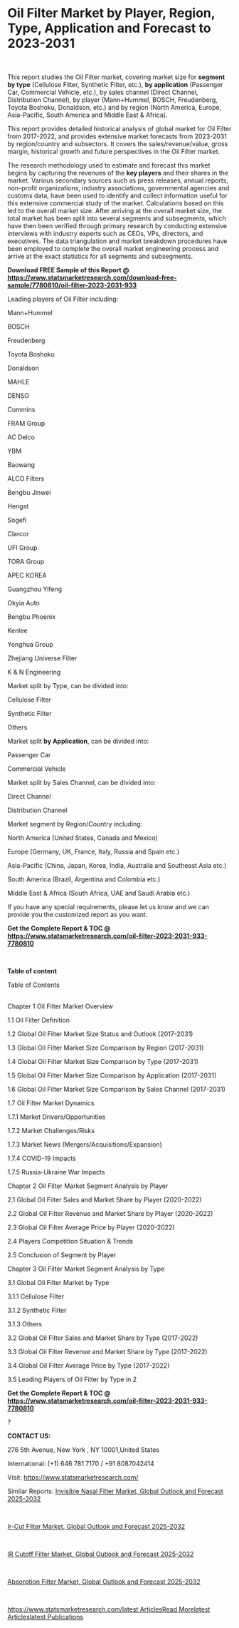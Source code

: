 <h1>Oil Filter Market by Player, Region, Type, Application and Forecast to 2023-2031</h1><br/><p>This report studies the Oil Filter market, covering market size for <strong>segment by type</strong> (Cellulose Filter, Synthetic Filter, etc.), <strong>by application</strong> (Passenger Car, Commercial Vehicle, etc.), by sales channel (Direct Channel, Distribution Channel), by player (Mann+Hummel, BOSCH, Freudenberg, Toyota Boshoku, Donaldson, etc.) and by region (North America, Europe, Asia-Pacific, South America and Middle East & Africa).</p>
 
 
 
 <p>This report provides detailed historical analysis of global market for Oil Filter from 2017-2022, and provides extensive market forecasts from 2023-2031 by region/country and subsectors. It covers the sales/revenue/value, gross margin, historical growth and future perspectives in the Oil Filter market.</p>
 
 
 
 <p>The research methodology used to estimate and forecast this market begins by capturing the revenues of the <strong>key players</strong> and their shares in the market. Various secondary sources such as press releases, annual reports, non-profit organizations, industry associations, governmental agencies and customs data, have been used to identify and collect information useful for this extensive commercial study of the market. Calculations based on this led to the overall market size. After arriving at the overall market size, the total market has been split into several segments and subsegments, which have then been verified through primary research by conducting extensive interviews with industry experts such as CEOs, VPs, directors, and executives. The data triangulation and market breakdown procedures have been employed to complete the overall market engineering process and arrive at the exact statistics for all segments and subsegments.</p>
 
 
 
 <p><strong>Download FREE Sample of this Report @ <a href="https://www.statsmarketresearch.com/download-free-sample/7780810/oil-filter-2023-2031-933">https://www.statsmarketresearch.com/download-free-sample/7780810/oil-filter-2023-2031-933</a></strong></p>
 
 
 
 <p>Leading players of Oil Filter including:</p>
 
 
 
 <p>Mann+Hummel</p>
 
 
 
 <p>BOSCH</p>
 
 
 
 <p>Freudenberg</p>
 
 
 
 <p>Toyota Boshoku</p>
 
 
 
 <p>Donaldson</p>
 
 
 
 <p>MAHLE</p>
 
 
 
 <p>DENSO</p>
 
 
 
 <p>Cummins</p>
 
 
 
 <p>FRAM Group</p>
 
 
 
 <p>AC Delco</p>
 
 
 
 <p>YBM</p>
 
 
 
 <p>Baowang</p>
 
 
 
 <p>ALCO Filters</p>
 
 
 
 <p>Bengbu Jinwei</p>
 
 
 
 <p>Hengst</p>
 
 
 
 <p>Sogefi</p>
 
 
 
 <p>Clarcor</p>
 
 
 
 <p>UFI Group</p>
 
 
 
 <p>TORA Group</p>
 
 
 
 <p>APEC KOREA</p>
 
 
 
 <p>Guangzhou Yifeng</p>
 
 
 
 <p>Okyia Auto</p>
 
 
 
 <p>Bengbu Phoenix</p>
 
 
 
 <p>Kenlee</p>
 
 
 
 <p>Yonghua Group</p>
 
 
 
 <p>Zhejiang Universe Filter</p>
 
 
 
 <p>K & N Engineering</p>
 
 
 
 <p>Market split by Type, can be divided into:</p>
 
 
 
 <p>Cellulose Filter</p>
 
 
 
 <p>Synthetic Filter</p>
 
 
 
 <p>Others</p>
 
 
 
 <p>Market split <strong>by Application</strong>, can be divided into:</p>
 
 
 
 <p>Passenger Car</p>
 
 
 
 <p>Commercial Vehicle</p>
 
 
 
 <p>Market split by Sales Channel, can be divided into:</p>
 
 
 
 <p>Direct Channel</p>
 
 
 
 <p>Distribution Channel</p>
 
 
 
 <p>Market segment by Region/Country including:</p>
 
 
 
 <p>North America (United States, Canada and Mexico)</p>
 
 
 
 <p>Europe (Germany, UK, France, Italy, Russia and Spain etc.)</p>
 
 
 
 <p>Asia-Pacific (China, Japan, Korea, India, Australia and Southeast Asia etc.)</p>
 
 
 
 <p>South America (Brazil, Argentina and Colombia etc.)</p>
 
 
 
 <p>Middle East & Africa (South Africa, UAE and Saudi Arabia etc.)</p>
 
 
 
 <p>If you have any special requirements, please let us know and we can provide you the customized report as you want.</p>
 
 
 
 <div><b>Get the Complete Report & TOC @ <a href="https://www.statsmarketresearch.com/oil-filter-2023-2031-933-7780810">https://www.statsmarketresearch.com/oil-filter-2023-2031-933-7780810</a></b></div>
 
 
 
 <p><br />
 
 <b>Table of content</b></p>
 
 
 
 <p>Table of Contents<br />
 
 <br />
 
 Chapter 1 Oil Filter Market Overview<br />
 
 1.1 Oil Filter Definition<br />
 
 1.2 Global Oil Filter Market Size Status and Outlook (2017-2031)<br />
 
 1.3 Global Oil Filter Market Size Comparison by Region (2017-2031)<br />
 
 1.4 Global Oil Filter Market Size Comparison by Type (2017-2031)<br />
 
 1.5 Global Oil Filter Market Size Comparison by Application (2017-2031)<br />
 
 1.6 Global Oil Filter Market Size Comparison by Sales Channel (2017-2031)<br />
 
 1.7 Oil Filter Market Dynamics<br />
 
 1.7.1 Market Drivers/Opportunities<br />
 
 1.7.2 Market Challenges/Risks<br />
 
 1.7.3 Market News (Mergers/Acquisitions/Expansion)<br />
 
 1.7.4 COVID-19 Impacts<br />
 
 1.7.5 Russia-Ukraine War Impacts<br />
 
 Chapter 2 Oil Filter Market Segment Analysis by Player<br />
 
 2.1 Global Oil Filter Sales and Market Share by Player (2020-2022)<br />
 
 2.2 Global Oil Filter Revenue and Market Share by Player (2020-2022)<br />
 
 2.3 Global Oil Filter Average Price by Player (2020-2022)<br />
 
 2.4 Players Competition Situation & Trends<br />
 
 2.5 Conclusion of Segment by Player<br />
 
 Chapter 3 Oil Filter Market Segment Analysis by Type<br />
 
 3.1 Global Oil Filter Market by Type<br />
 
 3.1.1 Cellulose Filter<br />
 
 3.1.2 Synthetic Filter<br />
 
 3.1.3 Others<br />
 
 3.2 Global Oil Filter Sales and Market Share by Type (2017-2022)<br />
 
 3.3 Global Oil Filter Revenue and Market Share by Type (2017-2022)<br />
 
 3.4 Global Oil Filter Average Price by Type (2017-2022)<br />
 
 3.5 Leading Players of Oil Filter by Type in 2</p>
 
 
 
 <div><b>Get the Complete Report & TOC @ <a href="https://www.statsmarketresearch.com/oil-filter-2023-2031-933-7780810">https://www.statsmarketresearch.com/oil-filter-2023-2031-933-7780810</a></b></div>
 
 
 
 <p>? </p>
 
 
 
 <p><b>CONTACT US:</b><br />
 
 276 5th Avenue, New York , NY 10001,United States<br />
 
 International: (+1) 646 781 7170 / +91 8087042414<br />
 
 Visit: <a href="https://www.statsmarketresearch.com/">https://www.statsmarketresearch.com/</a><br />
 
 Similar Reports: <a href="https://www.statsmarketresearch.com/oil-filter-2023-2031-933-7780810">Invisible Nasal Filter Market, Global Outlook and Forecast 2025-2032 </a><br />
 
 <br />
 
 <a href="https://www.statsmarketresearch.com/oil-filter-2023-2031-933-7780810">Ir-Cut Filter Market, Global Outlook and Forecast 2025-2032</a><br />
 
 <br />
 
 <a href="https://www.statsmarketresearch.com/oil-filter-2023-2031-933-7780810">IR Cutoff Filter Market, Global Outlook and Forecast 2025-2032</a><br />
 
 <br />
 
 <a href="https://www.statsmarketresearch.com/oil-filter-2023-2031-933-7780810">Absorption Filter Market, Global Outlook and Forecast 2025-2032</a><br />
 
 <br />
 
 <a href="https://gyeongbokgung.com">https://www.statsmarketresearch.com/</a><a href="https://hallyeomaritime.com">latest Articles</a><a href="https://jingwansa.com">Read More</a><a href="https://nguoiviet.jp/">latest Articles</a><a href="https://www.intelmarketresearch.com/">latest Publications</a></p>